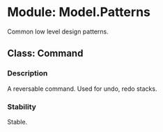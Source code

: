 # Module: Model.Patterns

Common low level design patterns.

## Class: Command

### Description

A reversable command. Used for undo, redo stacks.

### Stability

Stable.
